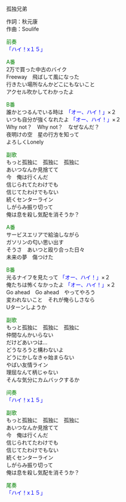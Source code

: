 孤独兄弟  
  
作詞：秋元康  
作曲：Soulife  
  
<font color=green>前奏</font>  
<font color=blue>「ハイ！x１５」</font>   
  
<font color=green>A番</font>  
2万で買った中古のバイク  
Freeway　飛ばして風になった  
行きたい場所なんかどこにもないこと  
アクセル吹かしてわかったよ  
  
<font color=green>B番</font>  
誰かとつるんでいる時は　<font color=blue>「オー、ハイ！」</font>×２   
いつも自分が強くなれたよ <font color=blue>「オー、ハイ！」</font>×２   
Why not？　Why not？　なぜなんだ？  
夜明けの空　星の行方を知って  
よろしくLonely  
  
<font color=green>副歌</font>  
もっと孤独に　孤独に　孤独に  
あいつなんか見捨てて  
今　俺は行くんだ  
信じられてたわけでも  
信じてたわけでもない  
続くセンターライン  
しがらみ振り切って  
俺は息を殺し気配を消そうか？  
  
<font color=green>A番</font>  
サービスエリアで給油しながら  
ガソリンの匂い思い出す  
そうさ　あいつと殴り合った日々  
未来の夢　傷つけた  
  
<font color=green>B番</font>  
光るナイフを見たって <font color=blue>「オー、ハイ！」</font>×２   
俺たちは怖くなかったよ <font color=blue>「オー、ハイ！」</font>×２   
Go ahead　Go ahead　やってやろう  
変われないこと　それが俺らしさなら  
Uターンしようか  
  
<font color=green>副歌</font>  
もっと孤独に　孤独に　孤独に  
仲間なんかいらない  
だけどあいつは…  
どうなろうと構わないよ  
どうにかしなきゃ始まらない  
やばい友情ライン  
理屈なんて柄じゃない  
そんな気分にカムバックするか  
  
<font color=green>间奏</font>  
<font color=blue>「ハイ！x１５」</font>   
  
<font color=green>副歌</font>  
もっと孤独に　孤独に　孤独に  
あいつなんか見捨てて  
今　俺は行くんだ  
信じられてたわけでも  
信じてたわけでもない  
続くセンターライン  
しがらみ振り切って  
俺は息を殺し気配を消そうか？  
  
<font color=green>尾奏</font>  
<font color=blue>「ハイ！x１５」</font>   
